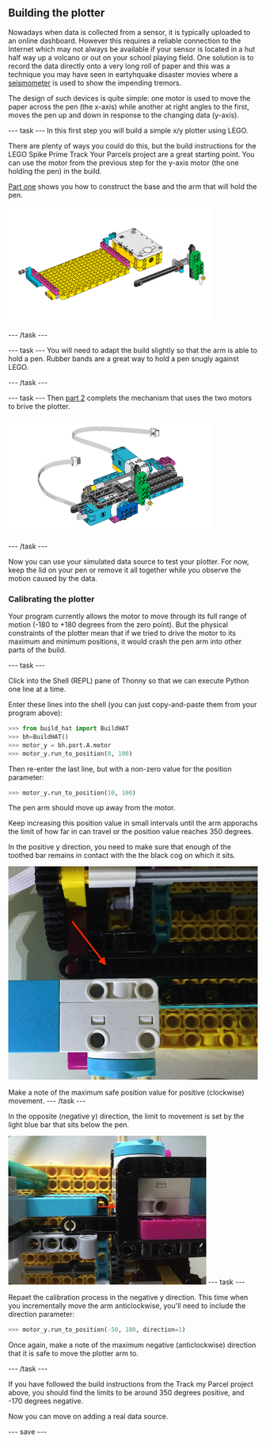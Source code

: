## Building the plotter

Nowadays when data is collected from a sensor, it is typically uploaded to an online dashboard. However this requires a reliable connection to the Internet which may not always be available if your sensor is located in a hut half way up a volcano or out on your school playing field. One solution is to record the data directly onto a very long roll of paper and this was a technique you may have seen in eartyhquake disaster movies where a [seismometer](https://en.wikipedia.org/wiki/Seismometer) is used to show the impending tremors. 

The design of such devices is quite simple: one motor is used to move the paper across the pen (the x-axis) while another at right angles to the first, moves the pen up and down in response to the changing data (y-axis). 

--- task ---
In this first step you will build a simple x/y plotter using LEGO. 

There are plenty of ways you could do this, but the build instructions for the LEGO Spike Prime Track Your Parcels project are a great starting point. You can use the motor from the previous step for the y-axis motor (the one holding the pen) in the build. 

[Part one](https://le-www-live-s.legocdn.com/sc/media/lessons/prime/pdf/building-instructions/track-your-packages-bi-pdf-book1of2-05883f81fed73ac3738781d084e0d4e2.pdf) shows you how to construct the base and the arm that will hold the pen.

![Build part 1](images/build1.png)

--- /task ---

--- task ---
You will need to adapt the build slightly so that the arm is able to hold a pen. Rubber bands are a great way to hold a pen snugly against LEGO.

--- /task ---

--- task ---
Then [part 2](https://le-www-live-s.legocdn.com/sc/media/lessons/prime/pdf/building-instructions/track-your-packages-bi-pdf-book2of2-80dc3c8c61ec2d2ffa785b688326ef74.pdf) complets the mechanism that uses the two motors to brive the plotter.

![Build part 2](images/build2.png)

--- /task ---

Now you can use your simulated data source to test your plotter. For now, keep the lid on your pen or remove it all together while you observe the motion caused by the data.

### Calibrating the plotter

Your program currently allows the motor to move through its full range of motion (-180 to +180 degrees from the zero point). But the physical constraints of the plotter mean that if we tried to drive the motor to its maximum and minimum positions, it would crash the pen arm into other parts of the build.

--- task ---

Click into the Shell (REPL) pane of Thonny so that we can execute Python one line at a time. 

Enter these lines into the shell (you can just copy-and-paste them from your program above):

```python
>>> from build_hat import BuildHAT
>>> bh=BuildHAT()
>>> motor_y = bh.port.A.motor
>>> motor_y.run_to_position(0, 100)
```

Then re-enter the last line, but with a non-zero value for the position parameter:

```python
>>> motor_y.run_to_position(10, 100)
```

The pen arm should move up away from the motor.

Keep increasing this position value in small intervals until the arm apporachs the limit of how far in can travel or the position value reaches 350 degrees.

In the positive y direction, you need to make sure that enough of the toothed bar remains in contact with the the black cog on which it sits. 


![Build part 1](images/motion_limit2.JPG)

Make a note of the maximum safe position value for positive (clockwise) movement. 
--- /task ---

 In the opposite (negative y) direction, the limit to movement is set by the light blue bar that sits below the pen.

 ![Build part 1](images/motion_limit1.JPG)
--- task ---

Repaet the calibration process in the negative y direction. This time when you incrementally move the arm anticlockwise, you'll need to include the direction parameter:

```python
>>> motor_y.run_to_position(-50, 100, direction=1)
```

Once again, make a note of the maximum negative (anticlockwise) direction that it is safe to move the plotter arm to.

--- /task ---

If you have followed the build instructions from the Track my Parcel project above, you should find the limits to be around 350 degrees positive, and -170 degrees negative. 

Now you can move on adding a real data source. 

--- save ---